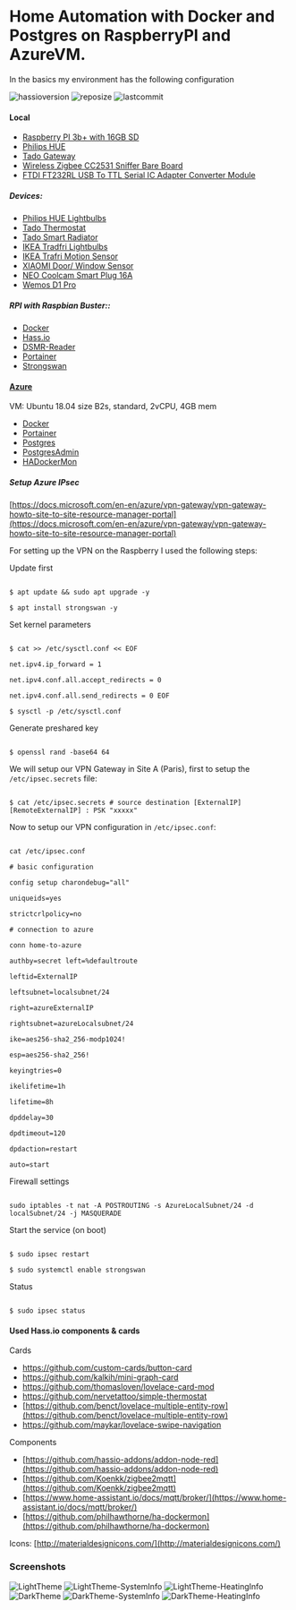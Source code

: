
# Home Automation with Docker and Postgres on RaspberryPI and AzureVM.

In the basics my environment has the following configuration

![hassioversion](https://img.shields.io/badge/hassio-2020.12.1-blue) ![reposize](https://img.shields.io/github/repo-size/srozemuller/hassio-config) ![lastcommit](https://img.shields.io/github/last-commit/srozemuller/hassio-config)

#### Local

-  [Raspberry PI 3b+ with 16GB SD](https://www.raspberrypi.org/products/raspberry-pi-3-model-b/)
-  [Philips HUE](https://www2.meethue.com/)
-  [Tado Gateway](https://www.tado.com/)
-  [Wireless Zigbee CC2531 Sniffer Bare Board](https://nl.aliexpress.com/item/32950799594.html?spm=a2g0s.9042311.0.0.44264c4dMfEXKg)
-  [FTDI FT232RL USB To TTL Serial IC Adapter Converter Module](https://nl.aliexpress.com/item/32648158894.html?spm=a2g0s.9042311.0.0.27424c4dh5Tr07)

 

##### Devices:

- [Philips HUE Lightbulbs](https://www2.meethue.com/nl-nl/led-lampen)
- [Tado Thermostat](https://www.tado.com/nl/producten/additionele-slimme-thermostaat)
- [Tado Smart Radiator](https://www.tado.com/nl/producten/slimme-radiatorknop)
- [IKEA Tradfri Lightbulbs](https://www.ikea.com/nl/nl/cat/draadloze-led-lichtbron-36813/)
- [IKEA Trafri Motion Sensor](https://www.ikea.com/nl/nl/p/tradfri-draadloze-bewegingssensor-wit-70429913/)
- [XIAOMI Door/ Window Sensor](https://nl.aliexpress.com/item/32991903307.html?spm=a2g0s.9042311.0.0.6afb4c4dopldDg)
- [NEO Coolcam Smart Plug 16A](https://www.aliexpress.com/snapshot/0.html?spm=a2g0s.9042311.0.0.6afb4c4dopldDg&orderId=8004619814437739&productId=32966183521)
- [Wemos D1 Pro](https://nl.aliexpress.com/item/32651747570.html?spm=a2g0o.productlist.0.0.73622a6chd3nbl&algo_pvid=9c7a74d4-2a6f-416a-ad13-027f22fe8593&algo_expid=9c7a74d4-2a6f-416a-ad13-027f22fe8593-0&btsid=0b0a0ac215889712568181191e1a50&ws_ab_test=searchweb0_0,searchweb201602_,searchweb201603_)
  

##### RPI with Raspbian Buster::

-  [Docker](https://www.docker.com)
-  [Hass.io](https://www.hass.io)
-  [DSMR-Reader](https://github.com/xirixiz/dsmr-reader-docker)
-  [Portainer](https://www.portainer.io/installation/)
-  [Strongswan](https://strongswan.org/)

#### [Azure](https://portal.azure.com)

VM: Ubuntu 18.04 size B2s, standard, 2vCPU, 4GB mem

-  [Docker](https://www.docker.com)
-  [Portainer](https://www.portainer.io/installation/)
-  [Postgres](https://hub.docker.com/_/postgres)
-  [PostgresAdmin](https://hub.docker.com/r/dpage/pgadmin4/)
-  [HADockerMon](https://github.com/philhawthorne/ha-dockermon)
  

##### Setup Azure IPsec

[https://docs.microsoft.com/en-en/azure/vpn-gateway/vpn-gateway-howto-site-to-site-resource-manager-portal](https://docs.microsoft.com/en-en/azure/vpn-gateway/vpn-gateway-howto-site-to-site-resource-manager-portal)

For setting up the VPN on the Raspberry I used the following steps:

Update first

```

$ apt update && sudo apt upgrade -y

$ apt install strongswan -y

```

Set kernel parameters

```

$ cat >> /etc/sysctl.conf << EOF

net.ipv4.ip_forward = 1

net.ipv4.conf.all.accept_redirects = 0

net.ipv4.conf.all.send_redirects = 0 EOF

$ sysctl -p /etc/sysctl.conf

```

Generate preshared key

```

$ openssl rand -base64 64

```

  

We will setup our VPN Gateway in Site A (Paris), first to setup the `/etc/ipsec.secrets` file:

```

$ cat /etc/ipsec.secrets # source destination [ExternalIP] [RemoteExternalIP] : PSK "xxxxx"

```

Now to setup our VPN configuration in `/etc/ipsec.conf`:

```

cat /etc/ipsec.conf

# basic configuration

config setup charondebug="all"

uniqueids=yes

strictcrlpolicy=no

# connection to azure

conn home-to-azure

authby=secret left=%defaultroute

leftid=ExternalIP

leftsubnet=localsubnet/24

right=azureExternalIP

rightsubnet=azureLocalsubnet/24

ike=aes256-sha2_256-modp1024!

esp=aes256-sha2_256!

keyingtries=0

ikelifetime=1h

lifetime=8h

dpddelay=30

dpdtimeout=120

dpdaction=restart

auto=start

```

Firewall settings

```

sudo iptables -t nat -A POSTROUTING -s AzureLocalSubnet/24 -d localSubnet/24 -j MASQUERADE

```

Start the service (on boot)

```

$ sudo ipsec restart

$ sudo systemctl enable strongswan

```

Status

```

$ sudo ipsec status

```

#### Used Hass.io components & cards

Cards

- https://github.com/custom-cards/button-card
- https://github.com/kalkih/mini-graph-card
- https://github.com/thomasloven/lovelace-card-mod
- https://github.com/nervetattoo/simple-thermostat
- [https://github.com/benct/lovelace-multiple-entity-row](https://github.com/benct/lovelace-multiple-entity-row)
- https://github.com/maykar/lovelace-swipe-navigation

Components

-  [https://github.com/hassio-addons/addon-node-red](https://github.com/hassio-addons/addon-node-red)
-  [https://github.com/Koenkk/zigbee2mqtt](https://github.com/Koenkk/zigbee2mqtt)
-  [https://www.home-assistant.io/docs/mqtt/broker/](https://www.home-assistant.io/docs/mqtt/broker/)
-  [https://github.com/philhawthorne/ha-dockermon](https://github.com/philhawthorne/ha-dockermon)
  

Icons: [http://materialdesignicons.com/](http://materialdesignicons.com/)

 
### Screenshots
![LightTheme](https://user-images.githubusercontent.com/43162899/103168384-19e67e00-4833-11eb-866d-fbd8764470e8.png)
![LightTheme-SystemInfo](https://user-images.githubusercontent.com/43162899/77206249-ca7e5f00-6af6-11ea-8d3d-00583a827891.png)
![LightTheme-HeatingInfo](https://user-images.githubusercontent.com/43162899/103167626-03d5bf00-482d-11eb-8669-c55212a4e0b8.png)
![DarkTheme](https://user-images.githubusercontent.com/43162899/103168434-85305000-4833-11eb-817e-6ff226a96c07.png)
![DarkTheme-SystemInfo](https://user-images.githubusercontent.com/43162899/77205228-b5a0cc00-6af4-11ea-8d59-d649b266c7c2.png)
![DarkTheme-HeatingInfo](https://user-images.githubusercontent.com/43162899/103167617-f02a5880-482c-11eb-80f5-a3937b24dc62.png)
